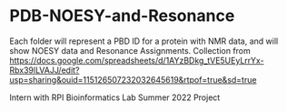 # PDB-NOESY-and-Resonance


Each folder will represent a PBD ID for a protein with NMR data, and will show NOESY data and Resonance Assignments.
Collection from https://docs.google.com/spreadsheets/d/1AYzBDkg_tVE5UEyLrrYx-Rbx39lLVAJJ/edit?usp=sharing&ouid=115126507232032645619&rtpof=true&sd=true


Intern with RPI Bioinformatics Lab Summer 2022 Project
